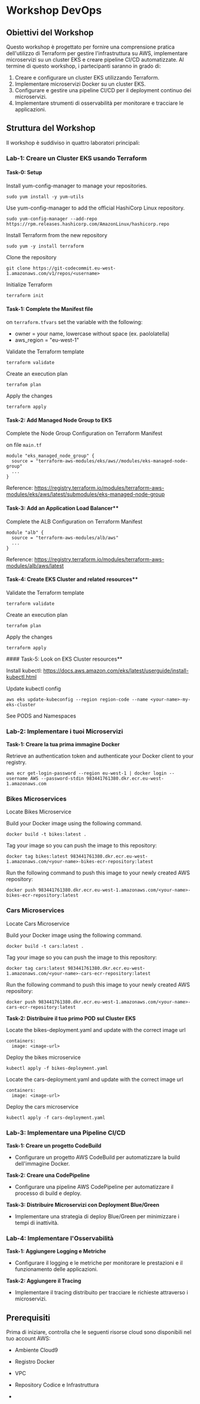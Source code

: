 # Workshop DevOps

## Obiettivi del Workshop

Questo workshop è progettato per fornire una comprensione pratica dell'utilizzo di Terraform per gestire l'infrastruttura su AWS, implementare microservizi su un cluster EKS e creare pipeline CI/CD automatizzate. Al termine di questo workshop, i partecipanti saranno in grado di:

1. Creare e configurare un cluster EKS utilizzando Terraform.
2. Implementare microservizi Docker su un cluster EKS.
3. Configurare e gestire una pipeline CI/CD per il deployment continuo dei microservizi.
4. Implementare strumenti di osservabilità per monitorare e tracciare le applicazioni.

## Struttura del Workshop

Il workshop è suddiviso in quattro laboratori principali:

### Lab-1: Creare un Cluster EKS usando Terraform

#### Task-0: Setup

Install yum-config-manager to manage your repositories.

`sudo yum install -y yum-utils`

Use yum-config-manager to add the official HashiCorp Linux repository.

`sudo yum-config-manager --add-repo https://rpm.releases.hashicorp.com/AmazonLinux/hashicorp.repo`

Install Terraform from the new repository

`sudo yum -y install terraform`

Clone the repository

`git clone https://git-codecommit.eu-west-1.amazonaws.com/v1/repos/<username>`

Initialize Terraform

`terraform init`

#### Task-1: Complete the Manifest file

on `terraform.tfvars` set the variable with the following:
- owner = your name, lowercase without space (ex. paololatella)
- aws_region = "eu-west-1"

Validate the Terraform template

`terraform validate`

Create an execution plan

`terrafom plan`

Apply the changes

`terraform apply`

#### Task-2: Add Managed Node Group to EKS

Complete the Node Group Configuration on Terraform Manifest

on file `main.tf`

```
module "eks_managed_node_group" {
  source = "terraform-aws-modules/eks/aws//modules/eks-managed-node-group"
  ...
}
```
Reference: https://registry.terraform.io/modules/terraform-aws-modules/eks/aws/latest/submodules/eks-managed-node-group

#### Task-3: Add an Application Load Balancer**

Complete the ALB Configuration on Terraform Manifest

```
module "alb" {
  source = "terraform-aws-modules/alb/aws"
  ...
}
```
Reference: https://registry.terraform.io/modules/terraform-aws-modules/alb/aws/latest


#### Task-4: Create EKS Cluster and related resources**

Validate the Terraform template

`terraform validate`

Create an execution plan

`terrafom plan`

Apply the changes

`terraform apply`

#### Task-5: Look on EKS Cluster resources**

Install kubectl: https://docs.aws.amazon.com/eks/latest/userguide/install-kubectl.html

Update kubectl config

`aws eks update-kubeconfig --region region-code --name <your-name>-my-eks-cluster`

See PODS and Namespaces


### Lab-2: Implementare i tuoi Microservizi

**Task-1: Creare la tua prima immagine Docker**

Retrieve an authentication token and authenticate your Docker client to your registry.

`aws ecr get-login-password --region eu-west-1 | docker login --username AWS --password-stdin 983441761380.dkr.ecr.eu-west-1.amazonaws.com`

### Bikes Microservices
Locate Bikes Microservice

Build your Docker image using the following command.

`docker build -t bikes:latest .`

Tag your image so you can push the image to this repository:

`docker tag bikes:latest 983441761380.dkr.ecr.eu-west-1.amazonaws.com/<your-name>-bikes-ecr-repository:latest`

Run the following command to push this image to your newly created AWS repository:

`docker push 983441761380.dkr.ecr.eu-west-1.amazonaws.com/<your-name>-bikes-ecr-repository:latest` 

### Cars Microservices
Locate Cars Microservice

Build your Docker image using the following command.

`docker build -t cars:latest .`

Tag your image so you can push the image to this repository:

`docker tag cars:latest 983441761380.dkr.ecr.eu-west-1.amazonaws.com/<your-name>-cars-ecr-repository:latest`

Run the following command to push this image to your newly created AWS repository:

`docker push 983441761380.dkr.ecr.eu-west-1.amazonaws.com/<your-name>-cars-ecr-repository:latest` 

**Task-2: Distribuire il tuo primo POD sul Cluster EKS**

Locate the bikes-deployment.yaml and update with the correct image url

```
containers:
  image: <image-url>
```

Deploy the bikes microservice

`kubectl apply -f bikes-deployment.yaml`

Locate the cars-deployment.yaml and update with the correct image url

```
containers:
  image: <image-url>
```

Deploy the cars microservice

`kubectl apply -f cars-deployment.yaml`




### Lab-3: Implementare una Pipeline CI/CD

**Task-1: Creare un progetto CodeBuild**
- Configurare un progetto AWS CodeBuild per automatizzare la build dell'immagine Docker.

**Task-2: Creare una CodePipeline**
- Configurare una pipeline AWS CodePipeline per automatizzare il processo di build e deploy.

**Task-3: Distribuire Microservizi con Deployment Blue/Green**
- Implementare una strategia di deploy Blue/Green per minimizzare i tempi di inattività.

### Lab-4: Implementare l'Osservabilità

**Task-1: Aggiungere Logging e Metriche**
- Configurare il logging e le metriche per monitorare le prestazioni e il funzionamento delle applicazioni.

**Task-2: Aggiungere il Tracing**
- Implementare il tracing distribuito per tracciare le richieste attraverso i microservizi.

## Prerequisiti

Prima di iniziare, controlla che le seguenti risorse cloud sono disponibili nel tuo account AWS:
- Ambiente Cloud9
- Registro Docker
- VPC
- Repository Codice e Infrastruttura 

- 

